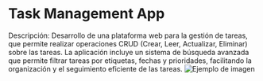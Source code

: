 # Task Management App
Descripción: Desarrollo de una plataforma web para la gestión de tareas, que permite realizar operaciones CRUD (Crear, Leer, Actualizar, Eliminar) sobre las tareas. La aplicación incluye un sistema de búsqueda avanzada que permite filtrar tareas por etiquetas, fechas y prioridades, facilitando la organización y el seguimiento eficiente de las tareas.
![Ejemplo de imagen](https://lh3.googleusercontent.com/pw/AP1GczNvwRTLwLFXQP7ZsG-04WQFC9cifhB8rgQqE0oj1SGfqkjB1hpcTvo8sVQ2rhtB41P6z7Wrj41Y56e5cTwv191hzRFHq4Lk7pcFxXOa3LvVQwPy-IRCFCspjFYbDHyeN7ixUuPGAqnCjZUASmoED_xaQZ6Huv7ga6-te1ov4MgDYXbj3bfBp8lA-BzfRq4p4o_UsJf_J2Xmv_W2BsDTqYk3GkDyfD-IRQBqpihwqNQZ16DOMGe2micftuYK6NsaxL--u0p-lsd2NW0vJkFVvvmrJZsD9fn0uZZcrTGkmoqEuuclnzcA7r7XaCW5PUAKn3Hw3vKf469sP8PHwHvSyMNvqJ-Xnf1IS5dXRwcsS25--1f2mLzqG0nr4KjNtNAh8WIo95VhOItLjkoAaBTU5NcbXPgJmEP3rRWQSiHR9Pwz_lk5SQHiQ1dxZtgQVOii6auz6XqTUE-pLNO-Gw2NOBahm6hswRaCyJrNJeNr6PG5bXuK56RyZk2y3thN1KUCz5D5p9SQbtvHrpJ8xietekJMl5twcKnuAmBC1zUSsdzhAxgQDfj5Wf0aoSkQ5fpIdDSmETTTnC_Qo4PbhLF9aQMEYNjQigq6Vnko22syvzPh3r-kdRsVBelrMKNee80lVQebfH8QkvpmwCFYwLuc47Sh6zzEAQMbh_2FJcq5HaYU4Tag0kMZPlM3A0C0oTXOHuaK916jgMpzzKyAjIwB1RzapiaUlIaetuUJKPz-9yjvpKW98jVpaci-kbeeAMq3NFXztVYe6lvzp7MAlhOgTShc68-OGiVrR7YMf9QCzhES8SniCUNrtiekFWSO6PtP381Xq8chLZSohBtk-QkgWsbSUsSCMnUKpm62ztvWRHL5xdb8Aw1VDn2fkPsKk7OPp74DJBbEpYL5XyKxYDW6gwtfmw2PzOQAZeLr_XE_src-syRxvh2rJ0Cfj89QKgAkHY8lIc__ucn_QRB13HNOwDzZlqLAtmBTq2oU4IH1X3x1dd7KdXWjCB3i8JpVJ-VzHnLDgCXbe-Lly8wyBgrfB4YcaH070kwLZvBtU7s=w1337-h727-s-no-gm?authuser=0)
